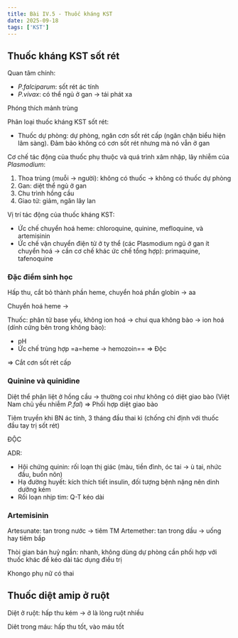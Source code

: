 ```yaml
---
title: Bài IV.5 - Thuốc kháng KST
date: 2025-09-18
tags: ['KST']
---
```


## Thuốc kháng KST sốt rét

Quan tâm chính:

- *P.falciparum*: sốt rét ác tính
- *P.vivax*: có thể ngủ ở gan -> tái phát xa

Phóng thích mảnh trùng 

Phân loại thuốc kháng KST sốt rét:

- Thuốc dự phòng: dự phòng, ngăn cơn sốt rét cấp (ngăn chặn biểu hiện lâm sàng). Đảm bảo không có cơn sốt rét nhưng mà nó vẫn ở gan

Cơ chế tác động của thuốc phụ thuộc và quá trình xâm nhập, lây nhiễm của *Plasmodium*:

1. Thoa trùng (muỗi -> người): không có thuốc -> không có thuốc dự phòng
2. Gan: diệt thể ngủ ở gan
3. Chu trình hồng cầu
4. Giao tử: giảm, ngăn lây lan

Vị trí tác động của thuốc kháng KST:

- Ức chế chuyển hoá heme: chloroquine, quinine, mefloquine, và artemisinin
- Ức chế vận chuyển điện tử ở ty thể (các Plasmodium ngủ ở gan ít chuyển hoá -> cần cơ chế khác ức chế tổng hợp): primaquine, tafenoquine

### Đặc điểm sinh học

Hấp thu, cắt bỏ thành phần heme, chuyển hoá phần globin -> aa

Chuyển hoá heme ->

Thuốc: phân tử base yếu, không ion hoá -> chui qua không bào -> ion hoá (dính cứng bên trong không bào):

- pH
- Ức chế trùng hợp =a=heme -> hemozoin== => Độc 

=> Cắt cơn sốt rét cấp

### Quinine và quinidine

Diệt thể phân liệt ở hồng cầu -> thường coi như không có diệt giao bào (Việt Nam chủ yếu nhiễm *P.fal*) => Phối hợp diệt giao bào

Tiêm truyền khi BN ác tính, 3 tháng đầu thai kì (chống chỉ định với thuốc đầu tay trị sốt rét)

ĐỘC

ADR:

- Hội chứng quinin: rối loạn thị giác (màu, tiền đình, óc tai -> ù tai, nhức đầu, buồn nôn)
- Hạ đường huyết: kích thích tiết insulin, đối tượng bệnh nặng nên dinh dưỡng kém
- Rối loạn nhịp tim: Q-T kéo dài

### Artemisinin

Artesunate: tan trong nước -> tiêm TM
Artemether: tan trong dầu -> uống hay tiêm bắp

Thòi gian bán huỷ ngắn: nhanh, không dùng dự phòng cần phối hợp với thuốc khác để kéo dài tác dụng điều trị

Khongo phụ nữ có thai

## Thuốc diệt amip ở ruột

Diệt ở ruột: hấp thu kém -> ở là lòng ruột nhiều

Diêt trong máu: hấp thu tốt, vào máu tốt